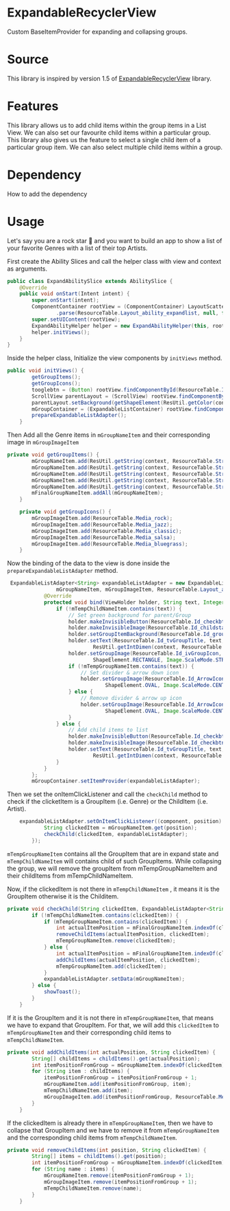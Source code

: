 # ExpandableRecyclerView
Custom BaseItemProvider for expanding and collapsing groups.

# Source
This library is inspired by version 1.5 of [ExpandableRecyclerView](https://github.com/thoughtbot/expandable-recycler-view) library.

# Features
This library allows us to add child items within the group items in a List View. We can also set our favourite child items within a particular group.
This library also gives us the feature to select a single child item of a particular group item. We can also select multiple child items within a group.

# Dependency
How to add the dependency

# Usage
Let's say you are a rock star 🎸 and you want to build an app to show a list of your favorite Genres with a list of their top Artists.

First create the Ability Slices and call the helper class with view and context as arguments.
``` java
public class ExpandAbilitySlice extends AbilitySlice {
    @Override
    public void onStart(Intent intent) {
        super.onStart(intent);
        ComponentContainer rootView = (ComponentContainer) LayoutScatter.getInstance(this)
                .parse(ResourceTable.Layout_ability_expandlist, null, false);
        super.setUIContent(rootView);
        ExpandAbilityHelper helper = new ExpandAbilityHelper(this, rootView);
        helper.initViews();
    }
}
```
Inside the helper class, Initialize the view components by `initViews` method.
``` java
public void initViews() {
        getGroupItems();
        getGroupIcons();
        tooglebtn = (Button) rootView.findComponentById(ResourceTable.Id_toogle);
        ScrollView parentLayout = (ScrollView) rootView.findComponentById(ResourceTable.Id_root_expand);
        parentLayout.setBackground(getShapeElement(ResUtil.getColor(context, ResourceTable.Color_white)));
        mGroupContainer = (ExpandableListContainer) rootView.findComponentById(ResourceTable.Id_lcGroupItems_expand);
        prepareExpandableListAdapter();
    }
```
Then Add all the Genre items in `mGroupNameItem` and their corresponding image in `mGroupImageItem `
``` java
private void getGroupItems() {
        mGroupNameItem.add(ResUtil.getString(context, ResourceTable.String_item_Rock));
        mGroupNameItem.add(ResUtil.getString(context, ResourceTable.String_item_Jazz));
        mGroupNameItem.add(ResUtil.getString(context, ResourceTable.String_item_Classic));
        mGroupNameItem.add(ResUtil.getString(context, ResourceTable.String_item_Salsa));
        mGroupNameItem.add(ResUtil.getString(context, ResourceTable.String_item_Bluegrass));
        mFinalGroupNameItem.addAll(mGroupNameItem);
    }
```
``` java
    private void getGroupIcons() {
        mGroupImageItem.add(ResourceTable.Media_rock);
        mGroupImageItem.add(ResourceTable.Media_jazz);
        mGroupImageItem.add(ResourceTable.Media_classic);
        mGroupImageItem.add(ResourceTable.Media_salsa);
        mGroupImageItem.add(ResourceTable.Media_bluegrass);
    }
```
Now the binding of the data to the view is done inside the `prepareExpandableListAdapter` method.
``` java
 ExpandableListAdapter<String> expandableListAdapter = new ExpandableListAdapter<String>(context,
                mGroupNameItem, mGroupImageItem, ResourceTable.Layout_ability_listview_item) {
            @Override
            protected void bind(ViewHolder holder, String text, Integer image, int position) {
                if (!mTempChildNameItem.contains(text)) {
                    // Set green background for parent/Group
                    holder.makeInvisibleButton(ResourceTable.Id_checkbtn);
                    holder.makeInvisibleImage(ResourceTable.Id_childstar);
                    holder.setGroupItemBackground(ResourceTable.Id_groupContainer, ResourceTable.Color_white);
                    holder.setText(ResourceTable.Id_tvGroupTitle, text, Color.GRAY,
                            ResUtil.getIntDimen(context, ResourceTable.Float_group_text_size));
                    holder.setGroupImage(ResourceTable.Id_ivGroupIcon, image,
                            ShapeElement.RECTANGLE, Image.ScaleMode.STRETCH, ResourceTable.Color_white);
                    if (!mTempGroupNameItem.contains(text)) {
                        // Set divider & arrow down icon
                        holder.setGroupImage(ResourceTable.Id_ArrowIcon, ResourceTable.Media_arrow_Down,
                                ShapeElement.OVAL, Image.ScaleMode.CENTER, ResourceTable.Color_white);
                    } else {
                        // Remove divider & arrow up icon
                        holder.setGroupImage(ResourceTable.Id_ArrowIcon, ResourceTable.Media_arrow_Up,
                                ShapeElement.OVAL, Image.ScaleMode.CENTER, ResourceTable.Color_white);
                    }
                } else {
                    // Add child items to list
                    holder.makeInvisibleButton(ResourceTable.Id_checkbtn);
                    holder.makeInvisibleImage(ResourceTable.Id_checkbtn);
                    holder.setText(ResourceTable.Id_tvGroupTitle, text, Color.GRAY,
                            ResUtil.getIntDimen(context, ResourceTable.Float_child_text_size));
                }
            }
        };
        mGroupContainer.setItemProvider(expandableListAdapter);
```
Then we set the onItemClickListener and call the `checkChild` method to check if the clicketItem is a GroupItem (i.e. Genre) or the ChildItem (i.e. Artist).
``` java
    expandableListAdapter.setOnItemClickListener((component, position) -> {
            String clickedItem = mGroupNameItem.get(position);
            checkChild(clickedItem, expandableListAdapter);
        });
```
`mTempGroupNameItem` contains all the GroupItem that are in expand state and `mTempChildNameItem` will contains child of such GroupItems.
While collapsing the group, we will remove the groupItem from mTempGroupNameItem and their childItems from mTempChildNameItem.

Now, if the clickedItem is not there in `mTempChildNameItem` , it means it is the GroupItem otherwise it is the Childitem.
``` java
private void checkChild(String clickedItem, ExpandableListAdapter<String> expandableListAdapter) {
        if (!mTempChildNameItem.contains(clickedItem)) {
            if (mTempGroupNameItem.contains(clickedItem)) {
                int actualItemPosition = mFinalGroupNameItem.indexOf(clickedItem);
                removeChildItems(actualItemPosition, clickedItem);
                mTempGroupNameItem.remove(clickedItem);
            } else {
                int actualItemPosition = mFinalGroupNameItem.indexOf(clickedItem);
                addChildItems(actualItemPosition, clickedItem);
                mTempGroupNameItem.add(clickedItem);
            }
            expandableListAdapter.setData(mGroupNameItem);
        } else {
            showToast();
        }
    }
```
If it is the GroupItem and it is not there in `mTempGroupNameItem`, that means we have to expand that GroupItem. For that, we will add this `clickedItem` to `mTempGroupNameItem` and their corresponding child items to `mTempChildNameItem`.
``` java
private void addChildItems(int actualPosition, String clickedItem) {
        String[] childItems = childItems().get(actualPosition);
        int itemPositionFromGroup = mGroupNameItem.indexOf(clickedItem);
        for (String item : childItems) {
            itemPositionFromGroup = itemPositionFromGroup + 1;
            mGroupNameItem.add(itemPositionFromGroup, item);
            mTempChildNameItem.add(item);
            mGroupImageItem.add(itemPositionFromGroup, ResourceTable.Media_star);
        }
    }
``` 
If the clickedItem is already there in `mTempGroupNameItem`, then we have to collapse that GroupItem and we have to remove it from `mTempGroupNameItem` and the 
corresponding child items from `mTempChildNameItem`.
``` java
private void removeChildItems(int position, String clickedItem) {
        String[] items = childItems().get(position);
        int itemPositionFromGroup = mGroupNameItem.indexOf(clickedItem);
        for (String name : items) {
            mGroupNameItem.remove(itemPositionFromGroup + 1);
            mGroupImageItem.remove(itemPositionFromGroup + 1);
            mTempChildNameItem.remove(name);
        }
    }
``` 
